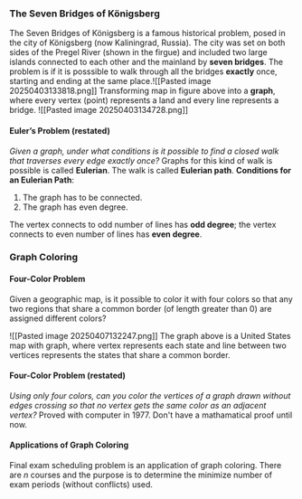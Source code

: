 ### The Seven Bridges of Königsberg
The Seven Bridges of Königsberg is a famous historical problem, posed in the city of Königsberg (now Kaliningrad, Russia). The city was set on both sides of the Pregel River (shown in the firgue) and included two large islands connected to each other and the mainland by **seven bridges**.
The problem is if it is posssible to walk through all the bridges **exactly** once, starting and ending at the same place.![[Pasted image 20250403133818.png]]
Transforming map in figure above into a **graph**, where every vertex (point) represents a land and every line represents a bridge. 
![[Pasted image 20250403134728.png]]

#### Euler’s Problem (restated)
*Given a graph, under what conditions is it possible to find a closed walk that traverses every edge exactly once?*
Graphs for this kind of walk is possible is called **Eulerian**. The walk is called **Eulerian path**. 
**Conditions for an Eulerian Path**:
1. The graph has to be connected. 
2. The graph has even degree. 

The vertex connects to odd number of lines has **odd degree**; the vertex connects to even number of lines has **even degree**. 

### Graph Coloring
#### Four-Color Problem
Given a geographic map, is it possible to color it with four colors so that any two regions that share a common border (of length greater than 0) are assigned different colors?

![[Pasted image 20250407132247.png]]
The graph above is a United States map with graph, where vertex represents each state and line between two vertices represents the states that share a common border. 
#### Four-Color Problem (restated)
*Using only four colors, can you color the vertices of a graph drawn without edges crossing so that no vertex gets the same color as an adjacent vertex?*
Proved with computer in 1977. Don't have a mathamatical proof until now. 
#### Applications of Graph Coloring
Final exam scheduling problem is an application of graph coloring. 
There are *n* courses and the purpose is to determine the minimize number of exam periods (without conflicts) used. 